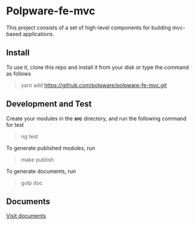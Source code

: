 # Polpware-fe-mvc

This project consists of a set of high-level components for building mvc-based applications. 

## Install 

To use it, clone this repo and install it from your disk or type the command as follows 

> yarn add https://github.com/polpware/polpware-fe-mvc.git

## Development and Test

Create your modules in the **src** directory, and run the following command for test

> ng test

To generate published modules, run 

> make publish

To generate documents, run 

> gulp doc

## Documents 

[Visit documents](https://polpware.github.io/polpware-fe-mvc)
